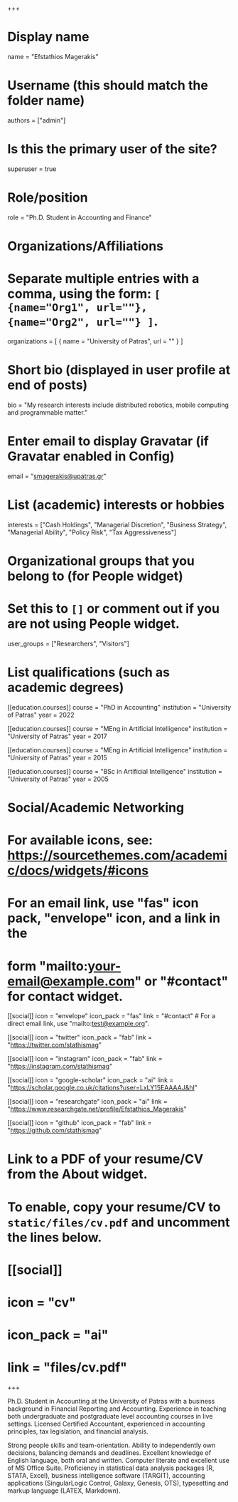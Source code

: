 +++
# Display name
name = "Efstathios Magerakis"

# Username (this should match the folder name)
authors = ["admin"]

# Is this the primary user of the site?
superuser = true

# Role/position
role = "Ph.D. Student in Accounting and Finance"

# Organizations/Affiliations
#   Separate multiple entries with a comma, using the form: `[ {name="Org1", url=""}, {name="Org2", url=""} ]`.
organizations = [ { name = "University of Patras", url = "" } ]

# Short bio (displayed in user profile at end of posts)
bio = "My research interests include distributed robotics, mobile computing and programmable matter."

# Enter email to display Gravatar (if Gravatar enabled in Config)
email = "smagerakis@upatras.gr"

# List (academic) interests or hobbies
interests = ["Cash Holdings",
  "Managerial Discretion",
  "Business Strategy",
  "Managerial Ability",
  "Policy Risk",
  "Tax Aggressiveness"]

# Organizational groups that you belong to (for People widget)
#   Set this to `[]` or comment out if you are not using People widget.
user_groups = ["Researchers", "Visitors"]

# List qualifications (such as academic degrees)
[[education.courses]]
  course = "PhD in Accounting"
  institution = "University of Patras"
  year = 2022 
  
  [[education.courses]]
  course = "MEng in Artificial Intelligence"
  institution = "University of Patras"
  year = 2017

[[education.courses]]
  course = "MEng in Artificial Intelligence"
  institution = "University of Patras"
  year = 2015

[[education.courses]]
  course = "BSc in Artificial Intelligence"
  institution = "University of Patras"
  year = 2005

# Social/Academic Networking
# For available icons, see: https://sourcethemes.com/academic/docs/widgets/#icons
#   For an email link, use "fas" icon pack, "envelope" icon, and a link in the
#   form "mailto:your-email@example.com" or "#contact" for contact widget.

[[social]]
  icon = "envelope"
  icon_pack = "fas"
  link = "#contact"  # For a direct email link, use "mailto:test@example.org".

[[social]]
  icon = "twitter"
  icon_pack = "fab"
  link = "https://twitter.com/stathismag"
  
  [[social]]
  icon = "instagram"
  icon_pack = "fab"
  link = "https://instagram.com/stathismag"

[[social]]
  icon = "google-scholar"
  icon_pack = "ai"
  link = "https://scholar.google.co.uk/citations?user=LxLY15EAAAAJ&hl"
  
  [[social]]
  icon = "researchgate"
  icon_pack = "ai"
  link = "https://www.researchgate.net/profile/Efstathios_Magerakis"

[[social]]
  icon = "github"
  icon_pack = "fab"
  link = "https://github.com/stathismag"

# Link to a PDF of your resume/CV from the About widget.
# To enable, copy your resume/CV to `static/files/cv.pdf` and uncomment the lines below.
# [[social]]
#   icon = "cv"
#   icon_pack = "ai"
#   link = "files/cv.pdf"

+++

Ph.D. Student in Accounting at the University of Patras with a business background in Financial Reporting and Accounting. Experience in teaching both undergraduate and postgraduate level accounting courses in live settings. Licensed Certified Accountant, experienced in accounting principles, tax legislation, and financial analysis. 

Strong people skills and team-orientation. Ability to independently own decisions, balancing demands and deadlines. Excellent knowledge of English language, both oral and written. Computer literate and excellent use of MS Office Suite. Proficiency in statistical data analysis packages (R, STATA, Excel), business intelligence software (TARGIT), accounting applications (SingularLogic Control, Galaxy, Genesis, OTS), typesetting and markup language (LATEX, Markdown).

